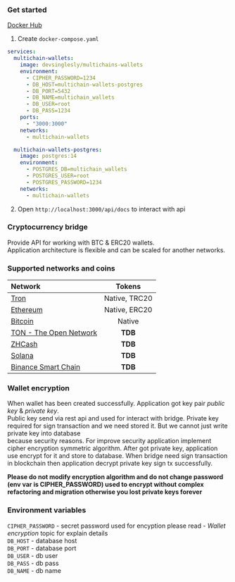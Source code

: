 ### Get started

[Docker Hub](https://hub.docker.com/r/devsinglesly/multichain-wallets)


1. Create `docker-compose.yaml`  

```yaml
services:
  multichain-wallets:
    image: devsinglesly/multichains-wallets
    environment:
      - CIPHER_PASSWORD=1234
      - DB_HOST=multichain-wallets-postgres
      - DB_PORT=5432
      - DB_NAME=multichain_wallets
      - DB_USER=root
      - DB_PASS=1234
    ports:
      - "3000:3000"
    networks:
      - multichain-wallets

  multichain-wallets-postgres:
    image: postgres:14
    environment:
      - POSTGRES_DB=multichain_wallets
      - POSTGRES_USER=root
      - POSTGRES_PASSWORD=1234
    networks:
      - multichain-wallets
```
2. Open `http://localhost:3000/api/docs` to interact with api

### Cryptocurrency bridge

Provide API for working with BTC & ERC20 wallets.  
Application architecture is flexible and can be scaled for another networks.

### Supported networks and coins

| Network                                             |    Tokens     |
|:----------------------------------------------------|:-------------:|
| [Tron](https://tron.network/)                       | Native, TRC20 |
| [Ethereum](https://ethereum.org/en/)                | Native, ERC20 |
| [Bitcoin](https://developer.bitcoin.org/index.html) |    Native     |
| [TON - The Open Network](https://ton.org/)          |    **TDB**    |
| [ZHCash](https://zh.cash/)                          |    **TDB**    |
| [Solana](https://solana.com/)                       |    **TDB**    |
| [Binance Smart Chain](https://bscscan.com/)         |    **TDB**    |

### Wallet encryption


When wallet has been created successfully. Application got key pair *public key* & *private key*.  
Public key send via rest api and used for interact with bridge. 
Private key required for sign transaction and we need stored it. But we cannot just write private key into database  
because security reasons. For improve security application implement cipher encryption symmetric algorithm.
After got private key, application use encrypt for it and store to database. 
When bridge need sign transaction in blockchain then application decrypt private key sign tx successfully.

**Please do not modify encryption algorithm and do not change password (env var is CIPHER_PASSWORD) used
to encrypt without complex refactoring and migration otherwise you lost private keys forever**


### Environment variables

`CIPHER_PASSWORD` - secret password used for encyption please read - *Wallet encryption* topic for explain details  
`DB_HOST` - database host   
`DB_PORT` - database port  
`DB_USER` - db user  
`DB_PASS` - db pass  
`DB_NAME` - db name 
